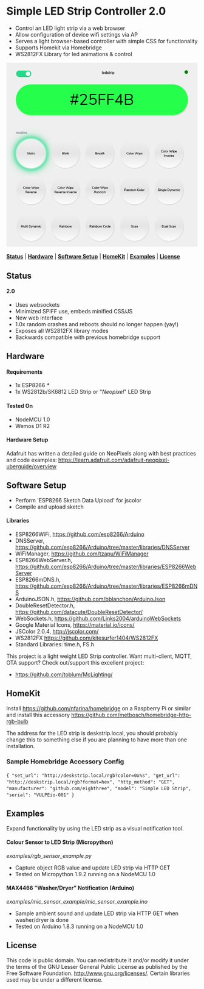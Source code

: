 # Simple LED Strip Controller 2.0
*  Control an LED light strip via a web browser
*  Allow configuration of device wifi settings via AP
*  Serves a light browser-based controller with simple CSS for functionality
*  Supports Homekit via Homebridge
*  WS2812FX Library for led animations &amp; control

![Controller Dashboard](/screenshots/v2.PNG?raw=true "Version 2.0")

**[Status](#status)** |
**[Hardware](#hardware)** |
**[Software Setup](#software-setup)** |
**[HomeKit](#homekit)** |
**[Examples](#examples)** |
**[License](#license)**

## Status

#### 2.0
* Uses websockets
* Minimized SPIFF use, embeds minified CSS/JS
* New web interface
* 1.0x random crashes and reboots should no longer happen (yay!)
* Exposes all WS2812FX library modes
* Backwards compatible with previous homebridge support

## Hardware
#### Requirements
* 1x ESP8266 _*_
* 1x WS2812b/SK6812 LED Strip or "_Neopixel_" LED Strip

#### Tested On
* NodeMCU 1.0
* Wemos D1 R2

#### Hardware Setup
Adafruit has written a detailed guide on NeoPixels along with
best practices and code examples: https://learn.adafruit.com/adafruit-neopixel-uberguide/overview

## Software Setup
* Perform 'ESP8266 Sketch Data Upload' for jscolor
* Compile and upload sketch

#### Libraries
* ESP8266WiFi, https://github.com/esp8266/Arduino
* DNSServer, https://github.com/esp8266/Arduino/tree/master/libraries/DNSServer
* WiFiManager, https://github.com/tzapu/WiFiManager
* ESP8266WebServer.h, https://github.com/esp8266/Arduino/tree/master/libraries/ESP8266WebServer
* ESP8266mDNS.h, https://github.com/esp8266/Arduino/tree/master/libraries/ESP8266mDNS
* ArduinoJSON.h, https://github.com/bblanchon/ArduinoJson
* DoubleResetDetector.h, https://github.com/datacute/DoubleResetDetector/
* WebSockets.h, https://github.com/Links2004/arduinoWebSockets
* Google Material Icons, https://material.io/icons/
* JSColor 2.0.4, http://jscolor.com/
* WS2812FX https://github.com/kitesurfer1404/WS2812FX
* Standard Libraries: time.h, FS.h

This project is a light weight LED Strip controller.
Want multi-client, MQTT, OTA support? Check out/support this excellent project:
* https://github.com/toblum/McLighting/


## HomeKit
Install https://github.com/nfarina/homebridge on a Raspberry Pi or similar and
install this accessory https://github.com/metbosch/homebridge-http-rgb-bulb

The address for the LED strip is deskstrip.local, you should probably change
this to something else if you are planning to have more than one installation.

### Sample Homebridge Accessory Config
`{
 "set_url": "http://deskstrip.local/rgb?color=0x%s",
 "get_url": "http://deskstrip.local/rgb?format=hex",
 "http_method": "GET",
 "manufacturer": "github.com/eighthree",
 "model": "Simple LED Strip",
 "serial": "VULPEio-001"
}`

## Examples
Expand functionality by using the LED strip as a visual notification tool.

#### Colour Sensor to LED Strip (Micropython)
_examples/rgb_sensor_example.py_
* Capture object RGB value and update LED strip via HTTP GET
* Tested on Micropython 1.9.2 running on a NodeMCU 1.0

#### MAX4466 "Washer/Dryer" Notification (Arduino)
_examples/mic_sensor_example/mic_sensor_example.ino_
* Sample ambient sound and update LED strip via HTTP GET when washer/dryer is done
* Tested on Arduino 1.8.3 running on a NodeMCU 1.0

## License
This code is public domain. You can redistribute it and/or modify it under the terms of the
GNU Lesser General Public License as published by the Free Software Foundation.  <http://www.gnu.org/licenses/>. Certain libraries used may be under a different license.
